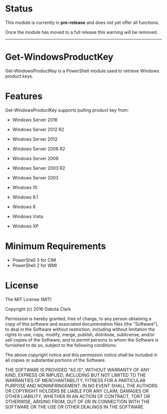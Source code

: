 # Status #

This module is currently in **pre-release** and does not yet offer all functions.

Once the module has moved to a full release this warning will be removed.

---

# Get-WindowsProductKey #

Get-WindowsProductKey is a PowerShell module used to retrieve Windows product keys.

# Features #

Get-WindowsProductKey supports pulling product key from:

- Windows Server 2016
- Windows Server 2012 R2
- Windows Server 2012
- Windows Server 2008 R2
- Windows Server 2008
- Windows Server 2003 R2
- Windows Server 2003


- Windows 10
- Windows 8.1
- Windows 8
- Windows Vista
- Windows XP

# Minimum Requirements #

- PowerShell 3 for CIM
- PowerShell 2 for WMI

# License #

The MIT License (MIT)

Copyright (c) 2016 Dakota Clark

Permission is hereby granted, free of charge, to any person obtaining a copy
of this software and associated documentation files (the "Software"), to deal
in the Software without restriction, including without limitation the rights
to use, copy, modify, merge, publish, distribute, sublicense, and/or sell
copies of the Software, and to permit persons to whom the Software is
furnished to do so, subject to the following conditions:

The above copyright notice and this permission notice shall be included in
all copies or substantial portions of the Software.

THE SOFTWARE IS PROVIDED "AS IS", WITHOUT WARRANTY OF ANY KIND, EXPRESS OR
IMPLIED, INCLUDING BUT NOT LIMITED TO THE WARRANTIES OF MERCHANTABILITY,
FITNESS FOR A PARTICULAR PURPOSE AND NONINFRINGEMENT. IN NO EVENT SHALL THE
AUTHORS OR COPYRIGHT HOLDERS BE LIABLE FOR ANY CLAIM, DAMAGES OR OTHER
LIABILITY, WHETHER IN AN ACTION OF CONTRACT, TORT OR OTHERWISE, ARISING FROM,
OUT OF OR IN CONNECTION WITH THE SOFTWARE OR THE USE OR OTHER DEALINGS IN
THE SOFTWARE.